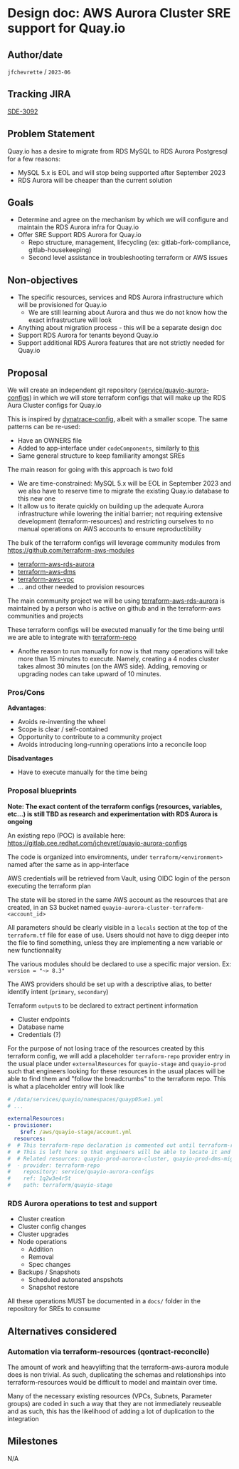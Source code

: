 # Design doc: AWS Aurora Cluster SRE support for Quay.io

## Author/date
`jfchevrette` / `2023-06` 

## Tracking JIRA
[SDE-3092](https://issues.redhat.com/browse/SDE-3092)

## Problem Statement
Quay.io has a desire to migrate from RDS MySQL to RDS Aurora Postgresql for a few reasons:
* MySQL 5.x is EOL and will stop being supported after September 2023
* RDS Aurora will be cheaper than the current solution

## Goals
* Determine and agree on the mechanism by which we will configure and maintain the RDS Aurora infra for Quay.io
* Offer SRE Support RDS Aurora for Quay.io
  * Repo structure, management, lifecycling (ex: gitlab-fork-compliance, gitlab-housekeeping)
  * Second level assistance in troubleshooting terraform or AWS issues

## Non-objectives
* The specific resources, services and RDS Aurora infrastructure which will be provisioned for Quay.io
  * We are still learning about Aurora and thus we do not know how the exact infrastructure will look
* Anything about migration process - this will be a separate design doc
* Support RDS Aurora for tenants beyond Quay.io
* Support additional RDS Aurora features that are not strictly needed for Quay.io

## Proposal
We will create an independent git repository ([service/quayio-aurora-configs](https://gitlab.cee.redhat.com/service/quayio-aurora-configs)) in which we will store terraform configs that will make up the RDS Aura Cluster configs for Quay.io

This is inspired by [dynatrace-config](https://gitlab.cee.redhat.com/service/dynatrace-config/), albeit with a smaller scope. The same patterns can be re-used:
  * Have an OWNERS file
  * Added to app-interface under `codeComponents`, similarly to [this](https://gitlab.cee.redhat.com/service/app-interface/-/blob/9443116486e0cafab5fd2781396966b277e1226b/data/services/osd-operators/dynatrace/app.yml#L40-48)
  * Same general structure to keep familiarity amongst SREs

The main reason for going with this approach is two fold
* We are time-constrained: MySQL 5.x will be EOL in September 2023 and we also have to reserve time to migrate the existing Quay.io database to this new one
* It allow us to iterate quickly on building up the adequate Aurora infrastructure while lowering the initial barrier; not requiring extensive development (terraform-resources) and restricting ourselves to no manual operations on AWS accounts to ensure reproductibility

The bulk of the terraform configs will leverage community modules from https://github.com/terraform-aws-modules
  * [terraform-aws-rds-aurora](https://github.com/terraform-aws-modules/terraform-aws-rds-aurora/)
  * [terraform-aws-dms](https://github.com/terraform-aws-modules/terraform-aws-dms/)
  * [terraform-aws-vpc](https://github.com/terraform-aws-modules/terraform-aws-vpc/)
  * ... and other needed to provision resources

The main community project we will be using [terraform-aws-rds-aurora](https://github.com/terraform-aws-modules/terraform-aws-rds-aurora/) is maintained by a person who is active on github and in the terraform-aws communities and projects

These terraform configs will be executed manually for the time being until we are able to integrate with [terraform-repo](terraform-repo.md)
  * Anothe reason to run manually for now is that many operations will take more than 15 minutes to execute. Namely, creating a 4 nodes cluster takes almost 30 minutes (on the AWS side). Adding, removing or upgrading nodes can take upward of 10 minutes.

### Pros/Cons

**Advantages**:
* Avoids re-inventing the wheel
* Scope is clear / self-contained
* Opportunity to contribute to a community project
* Avoids introducing long-running operations into a reconcile loop

**Disadvantages**
* Have to execute manually for the time being

### Proposal blueprints

**Note: The exact content of the terraform configs (resources, variables, etc...) is still TBD as research and experimentation with RDS Aurora is ongoing**

An existing repo (POC) is available here: https://gitlab.cee.redhat.com/jchevret/quayio-aurora-configs

The code is organized into enviromnents, under `terraform/<environment>` named after the same as in app-interface

AWS credentials will be retrieved from Vault, using OIDC login of the person executing the terraform plan

The state will be stored in the same AWS account as the resources that are created, in an S3 bucket named `quayio-aurora-cluster-terraform-<account_id>`

All parameters should be clearly visible in a `locals` section at the top of the `terraform.tf` file for ease of use. Users should not have to digg deeper into the file to find something, unless they are implementing a new variable or new functionnality

The various modules should be declared to use a specific major version. Ex: `version = "~> 8.3"`

The AWS providers should be set up with a descriptive alias, to better identify intent (`primary`, `secondary`)

Terraform `output`s to be declared to extract pertinent information
* Cluster endpoints
* Database name
* Credentials (?)

For the purpose of not losing trace of the resources created by this terraform config, we will add a placeholder `terraform-repo` provider entry in the usual place under `externalResources` for `quayio-stage` and `quayio-prod` such that engineers looking for these resources in the usual places will be able to find them and "follow the breadcrumbs" to the terraform repo. This is what a placeholder entry will look like

```yaml
# /data/services/quayio/namespaces/quayp05ue1.yml
# ...

externalResources:
- provisioner:
    $ref: /aws/quayio-stage/account.yml
  resources:
#  # This terraform-repo declaration is commented out until terraform-repo is available to use
#  # This is left here so that engineers will be able to locate it and execute manually
#  # Related resources: quayio-prod-aurora-cluster, quayio-prod-dms-migration, etc...
#  - provider: terraform-repo
#    repository: service/quayio-aurora-configs
#    ref: 1q2w3e4r5t
#    path: terraform/quayio-stage
```

### RDS Aurora operations to test and support

* Cluster creation
* Cluster config changes
* Cluster upgrades
* Node operations
  * Addition
  * Removal
  * Spec changes
* Backups / Snapshots
  * Scheduled autonated anspshots
  * Snapshot restore

All these operations MUST be documented in a `docs/` folder in the repository for SREs to consume

## Alternatives considered

### Automation via terraform-resources (qontract-reconcile)
The amount of work and heavylifting that the terraform-aws-aurora module does is non trivial. As such, duplicating the schemas and relationships into terraform-resources would be difficult to model and maintain over time.

Many of the necessary existing resources (VPCs, Subnets, Parameter groups) are coded in such a way that they are not immediately reuseable and as such, this has the likelihood of adding a lot of duplication to the integration

## Milestones
N/A
